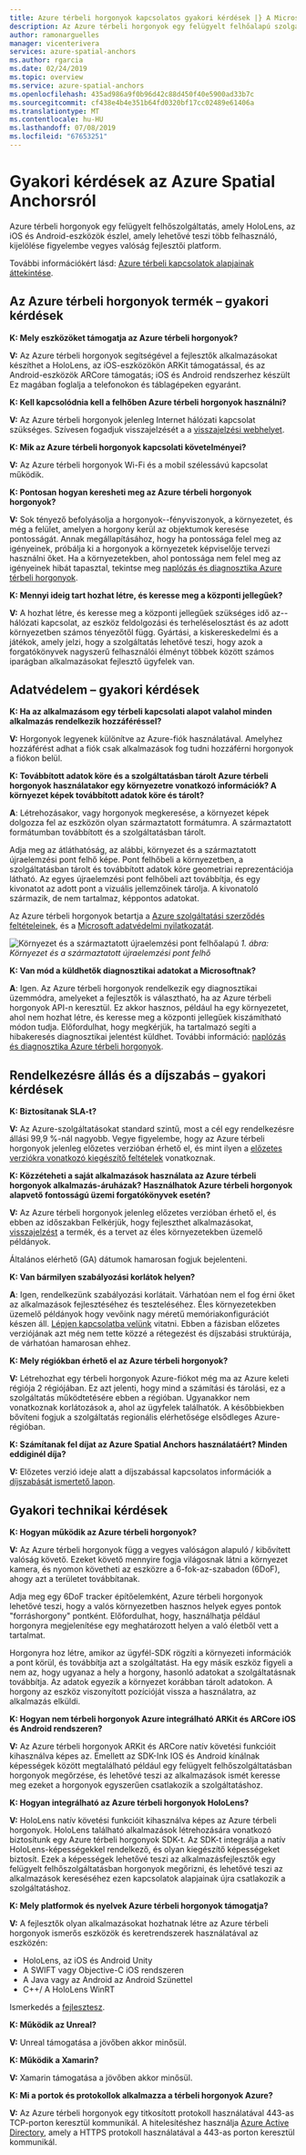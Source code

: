 ```yaml
---
title: Azure térbeli horgonyok kapcsolatos gyakori kérdések |} A Microsoft Docs
description: Az Azure térbeli horgonyok egy felügyelt felhőalapú szolgáltatás, és a fejlesztői platform, amely lehetővé teszi az eszközök közötti, a többfelhasználós, vegyes valóságot élmény HoloLens, iOS és Android-eszközök között. Ezek a gyakori kérdések a szolgáltatással kapcsolatos kérdésekre cím technikai szempontból.
author: ramonarguelles
manager: vicenterivera
services: azure-spatial-anchors
ms.author: rgarcia
ms.date: 02/24/2019
ms.topic: overview
ms.service: azure-spatial-anchors
ms.openlocfilehash: 435ad986a9f0b96d42c88d450f40e5900ad33b7c
ms.sourcegitcommit: cf438e4b4e351b64fd0320bf17cc02489e61406a
ms.translationtype: MT
ms.contentlocale: hu-HU
ms.lasthandoff: 07/08/2019
ms.locfileid: "67653251"
---
```

# <a name="frequently-asked-questions-about-azure-spatial-anchors"></a>Gyakori kérdések az Azure Spatial Anchorsról

Azure térbeli horgonyok egy felügyelt felhőszolgáltatás, amely HoloLens, az iOS és Android-eszközök észlel, amely lehetővé teszi több felhasználó, kijelölése figyelembe vegyes valóság fejlesztői platform.

További információkért lásd: [Azure térbeli kapcsolatok alapjainak áttekintése](overview.md).

## <a name="azure-spatial-anchors-product-faqs"></a>Az Azure térbeli horgonyok termék – gyakori kérdések

**K: Mely eszközöket támogatja az Azure térbeli horgonyok?**

**V:** Az Azure térbeli horgonyok segítségével a fejlesztők alkalmazásokat készíthet a HoloLens, az iOS-eszközökön ARKit támogatással, és az Android-eszközök ARCore támogatás; iOS és Android rendszerhez készült Ez magában foglalja a telefonokon és táblagépeken egyaránt.

**K: Kell kapcsolódnia kell a felhőben Azure térbeli horgonyok használni?**

**V:** Az Azure térbeli horgonyok jelenleg Internet hálózati kapcsolat szükséges. Szívesen fogadjuk visszajelzését a a [visszajelzési webhelyet](https://feedback.azure.com/forums/919252-azure-spatial-anchors).

**K: Mik az Azure térbeli horgonyok kapcsolati követelményei?**

**V:** Az Azure térbeli horgonyok Wi-Fi és a mobil szélessávú kapcsolat működik.

**K: Pontosan hogyan keresheti meg az Azure térbeli horgonyok horgonyok?**

**V:** Sok tényező befolyásolja a horgonyok--fényviszonyok, a környezetet, és még a felület, amelyen a horgony kerül az objektumok keresése pontosságát. Annak megállapításához, hogy ha pontossága felel meg az igényeinek, próbálja ki a horgonyok a környezetek képviselője tervezi használni őket. Ha a környezetekben, ahol pontossága nem felel meg az igényeinek hibát tapasztal, tekintse meg [naplózás és diagnosztika Azure térbeli horgonyok](./concepts/logging-diagnostics.md).

**K: Mennyi ideig tart hozhat létre, és keresse meg a központi jellegűek?**

**V:** A hozhat létre, és keresse meg a központi jellegűek szükséges idő az--hálózati kapcsolat, az eszköz feldolgozási és terheléselosztást és az adott környezetben számos tényezőtől függ. Gyártási, a kiskereskedelmi és a játékok, amely jelzi, hogy a szolgáltatás lehetővé teszi, hogy azok a forgatókönyvek nagyszerű felhasználói élményt többek között számos iparágban alkalmazásokat fejlesztő ügyfelek van.

## <a name="privacy-faq"></a>Adatvédelem – gyakori kérdések

**K: Ha az alkalmazásom egy térbeli kapcsolati alapot valahol minden alkalmazás rendelkezik hozzáféréssel?**

**V:** Horgonyok legyenek különítve az Azure-fiók használatával. Amelyhez hozzáférést adhat a fiók csak alkalmazások fog tudni hozzáférni horgonyok a fiókon belül.

**K: Továbbított adatok köre és a szolgáltatásban tárolt Azure térbeli horgonyok használatakor egy környezetre vonatkozó információk? A környezet képek továbbított adatok köre és tárolt?**

**A**: Létrehozásakor, vagy horgonyok megkeresése, a környezet képek dolgozza fel az eszközön olyan származtatott formátumra. A származtatott formátumban továbbított és a szolgáltatásban tárolt.

Adja meg az átláthatóság, az alábbi, környezet és a származtatott újraelemzési pont felhő képe. Pont felhőbeli a környezetben, a szolgáltatásban tárolt és továbbított adatok köre geometriai reprezentációja látható. Az egyes újraelemzési pont felhőbeli azt továbbítja, és egy kivonatot az adott pont a vizuális jellemzőinek tárolja. A kivonatoló származik, de nem tartalmaz, képpontos adatokat.

Az Azure térbeli horgonyok betartja a [Azure szolgáltatási szerződés feltételeinek](https://go.microsoft.com/fwLink/?LinkID=522330&amp;amp;clcid=0x9), és a [Microsoft adatvédelmi nyilatkozatát](https://go.microsoft.com/fwlink/?LinkId=521839&amp;clcid=0x409).

![Környezet és a származtatott újraelemzési pont felhőalapú](./media/sparse-point-cloud.png)
*1. ábra: Környezet és a származtatott újraelemzési pont felhő*


**K: Van mód a küldhetők diagnosztikai adatokat a Microsoftnak?**

**A**: Igen. Az Azure térbeli horgonyok rendelkezik egy diagnosztikai üzemmódra, amelyeket a fejlesztők is választható, ha az Azure térbeli horgonyok API-n keresztül. Ez akkor hasznos, például ha egy környezetet, ahol nem hozhat létre, és keresse meg a központi jellegűek kiszámítható módon tudja. Előfordulhat, hogy megkérjük, ha tartalmazó segíti a hibakeresés diagnosztikai jelentést küldhet. További információ: [naplózás és diagnosztika Azure térbeli horgonyok](./concepts/logging-diagnostics.md).

## <a name="availability-and-pricing-faqs"></a>Rendelkezésre állás és a díjszabás – gyakori kérdések

**K: Biztosítanak SLA-t?**

**V:** Az Azure-szolgáltatásokat standard szintű, most a cél egy rendelkezésre állási 99,9 %-nál nagyobb. Vegye figyelembe, hogy az Azure térbeli horgonyok jelenleg előzetes verzióban érhető el, és mint ilyen a [előzetes verziókra vonatkozó kiegészítő feltételek](https://azure.microsoft.com/support/legal/preview-supplemental-terms/) vonatkoznak.

**K: Közzéteheti a saját alkalmazások használata az Azure térbeli horgonyok alkalmazás-áruházak? Használhatok Azure térbeli horgonyok alapvető fontosságú üzemi forgatókönyvek esetén?**

**V:** Az Azure térbeli horgonyok jelenleg előzetes verzióban érhető el, és ebben az időszakban Felkérjük, hogy fejleszthet alkalmazásokat, [visszajelzést](https://feedback.azure.com/forums/919252-azure-spatial-anchors) a termék, és a tervet az éles környezetekben üzemelő példányok.

Általános elérhető (GA) dátumok hamarosan fogjuk bejelenteni.

**K: Van bármilyen szabályozási korlátok helyen?**

**A**: Igen, rendelkezünk szabályozási korlátait.  Várhatóan nem el fog érni őket az alkalmazások fejlesztéséhez és teszteléséhez. Éles környezetekben üzemelő példányok hogy vevőink nagy méretű memóriakonfigurációt készen áll. [Lépjen kapcsolatba velünk](mailto:azuremrs@microsoft.com) vitatni. Ebben a fázisban előzetes verziójának azt még nem tette közzé a rétegezést és díjszabási struktúrája, de várhatóan hamarosan ehhez.

**K: Mely régiókban érhető el az Azure térbeli horgonyok?**

**V:** Létrehozhat egy térbeli horgonyok Azure-fiókot még ma az Azure keleti régiója 2 régiójában. Ez azt jelenti, hogy mind a számítási és tárolási, ez a szolgáltatás működtetésére ebben a régióban. Ugyanakkor nem vonatkoznak korlátozások a, ahol az ügyfelek találhatók. A későbbiekben bővíteni fogjuk a szolgáltatás regionális elérhetősége elsődleges Azure-régióban.

**K: Számítanak fel díjat az Azure Spatial Anchors használatáért? Minden eddiginél díja?**

**V:** Előzetes verzió ideje alatt a díjszabással kapcsolatos információk a [díjszabását ismertető lapon](https://azure.microsoft.com/pricing/details/spatial-anchors/).

## <a name="technical-faqs"></a>Gyakori technikai kérdések

**K: Hogyan működik az Azure térbeli horgonyok?**

**V:** Az Azure térbeli horgonyok függ a vegyes valóságon alapuló / kibővített valóság követő. Ezeket követő mennyire fogja világosnak látni a környezet kamera, és nyomon követheti az eszközre a 6-fok-az-szabadon (6DoF), ahogy azt a területet továbbítanak.

Adja meg egy 6DoF tracker építőelemként, Azure térbeli horgonyok lehetővé teszi, hogy a valós környezetben hasznos helyek egyes pontok "forráshorgony" pontként. Előfordulhat, hogy, használhatja például horgonyra megjelenítése egy meghatározott helyen a való életből vett a tartalmat.

Horgonyra hoz létre, amikor az ügyfél-SDK rögzíti a környezeti információk a pont körül, és továbbítja azt a szolgáltatást. Ha egy másik eszköz figyeli a nem az, hogy ugyanaz a hely a horgony, hasonló adatokat a szolgáltatásnak továbbítja. Az adatok egyezik a környezet korábban tárolt adatokon. A horgony az eszköz viszonyított pozícióját vissza a használatra, az alkalmazás elküldi.

**K: Hogyan nem térbeli horgonyok Azure integrálható ARKit és ARCore iOS és Android rendszeren?**

**V:** Az Azure térbeli horgonyok ARKit és ARCore natív követési funkcióit kihasználva képes az. Emellett az SDK-Ink IOS és Android kínálnak képességek között megtalálható például egy felügyelt felhőszolgáltatásban horgonyok megőrzése, és lehetővé teszi az alkalmazások ismét keresse meg ezeket a horgonyok egyszerűen csatlakozik a szolgáltatáshoz.

**K: Hogyan integrálható az Azure térbeli horgonyok HoloLens?**

**V:** HoloLens natív követési funkcióit kihasználva képes az Azure térbeli horgonyok. HoloLens található alkalmazások létrehozására vonatkozó biztosítunk egy Azure térbeli horgonyok SDK-t. Az SDK-t integrálja a natív HoloLens-képességekkel rendelkező, és olyan kiegészítő képességeket biztosít. Ezek a képességek lehetővé teszi az alkalmazásfejlesztők egy felügyelt felhőszolgáltatásban horgonyok megőrizni, és lehetővé teszi az alkalmazások kereséséhez ezen kapcsolatok alapjainak újra csatlakozik a szolgáltatáshoz.

**K: Mely platformok és nyelvek Azure térbeli horgonyok támogatja?**

**V:** A fejlesztők olyan alkalmazásokat hozhatnak létre az Azure térbeli horgonyok ismerős eszközök és keretrendszerek használatával az eszközén:

- HoloLens, az iOS és Android Unity
- A SWIFT vagy Objective-C iOS rendszeren
- A Java vagy az Android az Android Szünettel
- C++/ A HoloLens WinRT

Ismerkedés a [fejlesztesz](index.yml).

**K: Működik az Unreal?**

**V:** Unreal támogatása a jövőben akkor minősül.

**K: Működik a Xamarin?**

**V:** Xamarin támogatása a jövőben akkor minősül.

**K: Mi a portok és protokollok alkalmazza a térbeli horgonyok Azure?**

**V:** Az Azure térbeli horgonyok egy titkosított protokoll használatával 443-as TCP-porton keresztül kommunikál. A hitelesítéshez használja [Azure Active Directory](https://docs.microsoft.com/azure/active-directory/), amely a HTTPS protokoll használatával a 443-as porton keresztül kommunikál.
